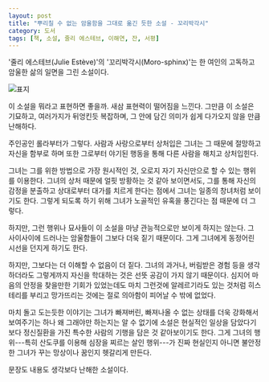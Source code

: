```yaml
---
layout: post
title: "뿌리칠 수 없는 암울함을 그대로 옮긴 듯한 소설 - 꼬리박각시"
category: 도서
tags: [책, 소설, 줄리 에스테브, 이해연, 잔, 서평]
---
```


'줄리 에스테브(Julie Estève)'의
'꼬리박각시(Moro-sphinx)'는
한 여인의 고독하고 암울한 삶의 일면을 그린 소설이다.

![표지](https://lh3.googleusercontent.com/Qtq7bqRYIWTRhavcpSRAePfgzrUcaKh90LPALCaxU5lW_5jMRE-e3Ge6DYgbPYKizJpNfweV9YSLkQ=s480)

이 소설을 뭐라고 표현하면 좋을까.
새삼 표현력이 떨어짐을 느낀다.
그만큼 이 소설은 기묘하고,
여러가지가 뒤엉킨듯 복잡하며,
그 안에 담긴 의미가 쉽게 다가오지 않을 만큼 난해하다.

주인공인 롤라부터가 그렇다.
사람과 사랑으로부터 상처입은 그녀는
그 때문에 절망하고 자신을 함부로 하며
또한 그로부터 야기된 행동을 통해 다른 사람을 해치고 상처입힌다.

그녀는 그를 위한 방법으로 가장 원시적인 것,
오로지 자기 자신만으로 할 수 있는 행위를 이용한다.
그녀의 상처 때문에 얼핏 방황하는 것 같아 보이면서도,
그를 통해 자신의 감정을 분출하고 상대로부터 대가를 치르게 한다는 점에서
그녀는 일종의 창녀처럼 보이기도 한다.
그렇게 되도록 하기 위해 그녀가 노골적인 유혹을 풍긴다는 점 때문에 더 그렇다.

하지만, 그런 행위나 묘사들이 이 소설을 마냥 관능적으로만 보이게 하지는 않는다.
그 사이사이에 드러나는 암울함들이 그보다 더욱 짙기 때문이다.
그게 그녀에게 동정어린 시선을 던지게 하기도 한다.

하지만, 그보다는 더 이해할 수 없음이 더 짙다.
그녀의 과거나, 버림받은 경험 등을 생각하더라도
그렇게까지 자신을 학대하는 것은 선뜻 공감이 가지 않기 때문이다.
심지어 마음의 안정을 찾을만한 기회가 있었는데도
마치 그런것에 알레르기라도 있는 것처럼 히스테리를 부리고
망가뜨리는 것에는 절로 의아함이 피어날 수 밖에 없었다.

마치 돌고 도는듯한 이야기는 그녀가 빠져버린, 빠져나올 수 없는 상태를 더욱 강화해서 보여주기는 하나
왜 그래야만 하는지는 알 수 없기에 소설은 현실적인 일상을 담았다기보다
정신질환을 가진 특수한 사람의 기행을 담은 것 같아보이기도 한다.
그게 그녀의 행위---특히 산도쿠를 이용해 심장을 찌르는 살인 행위---가
진짜 현실인지 아니면 불안정한 그녀가 꾸는 망상이나 꿈인지 헷갈리게 만든다.

문장도 내용도 생각보다 난해한 소설이다.
